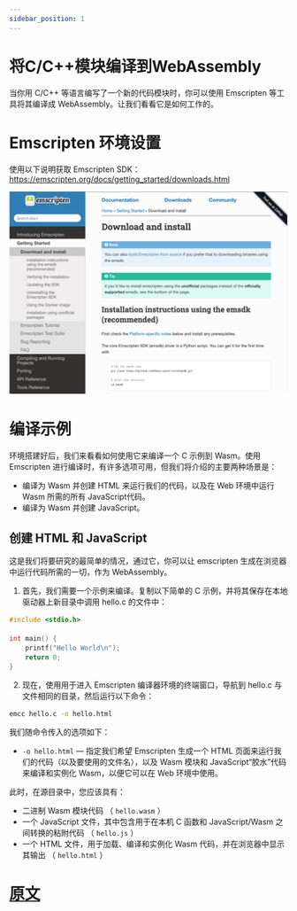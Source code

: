 ```yaml
---
sidebar_position: 1
---
```


# 将C/C++模块编译到WebAssembly

当你用 C/C++ 等语言编写了一个新的代码模块时，你可以使用 Emscripten 等工具将其编译成 WebAssembly。让我们看看它是如何工作的。

# Emscripten 环境设置

使用以下说明获取 Emscripten SDK：
https://emscripten.org/docs/getting_started/downloads.html

![Alt text](image.png)

# 编译示例

环境搭建好后，我们来看看如何使用它来编译一个 C 示例到 Wasm。使用 Emscripten 进行编译时，有许多选项可用，但我们将介绍的主要两种场景是：

- 编译为 Wasm 并创建 HTML 来运行我们的代码，以及在 Web 环境中运行 Wasm 所需的所有 JavaScript代码。
- 编译为 Wasm 并创建 JavaScript。
  
## 创建 HTML 和 JavaScript

这是我们将要研究的最简单的情况，通过它，你可以让 emscripten 生成在浏览器中运行代码所需的一切，作为 WebAssembly。

1. 首先，我们需要一个示例来编译。复制以下简单的 C 示例，并将其保存在本地驱动器上新目录中调用 hello.c 的文件中：
   
```c++
#include <stdio.h>

int main() {
    printf("Hello World\n");
    return 0;
}

```

2. 现在，使用用于进入 Emscripten 编译器环境的终端窗口，导航到 hello.c 与文件相同的目录，然后运行以下命令：
   
```bash
emcc hello.c -o hello.html
```
我们随命令传入的选项如下：
- `-o hello.html` — 指定我们希望 Emscripten 生成一个 HTML 页面来运行我们的代码（以及要使用的文件名），以及 Wasm 模块和 JavaScript“胶水”代码来编译和实例化 Wasm，以便它可以在 Web 环境中使用。

此时，在源目录中，您应该具有：
- 二进制 Wasm 模块代码 （ `hello.wasm` ）
- 一个 JavaScript 文件，其中包含用于在本机 C 函数和 JavaScript/Wasm 之间转换的粘附代码 （ `hello.js` ）
- 一个 HTML 文件，用于加载、编译和实例化 Wasm 代码，并在浏览器中显示其输出 （ `hello.html` ）








# [原文](https://developer.mozilla.org/en-US/docs/WebAssembly/C_to_wasm)
